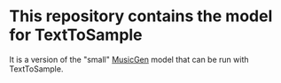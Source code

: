 # This repository contains the model for TextToSample

It is a version of the "small" [MusicGen](https://github.com/facebookresearch/audiocraft) model that can be run with TextToSample.
